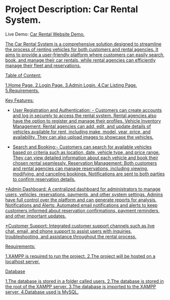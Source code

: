
<h1><strong><b>Project Description: Car Rental System.</b></strong></h1>

Live Demo: <a href="https://above-board-interes.000webhostapp.com/index.php">Car Rental Website Demo.


The Car Rental System is a comprehensive solution designed to streamline the process of renting vehicles for both customers and rental agencies. It aims to provide a user-friendly platform where customers can easily search, book, and manage their car rentals, while rental agencies can efficiently manage their fleet and reservations.

Table of Content:

1.Home Page.
2.Login Page.
3.Admin Login.
4.Car Listing Page.
5.Requirements.


Key Features:

* User Registration and Authentication: - Customers can create accounts and log in securely to access the rental system. Rental agencies also have the option to register and manage their profiles.
Vehicle Inventory Management: Rental agencies can add, edit, and update details of vehicles available for rent, including make, model, year, price, and availability. They can also upload images to showcase the vehicles.

* Search and Booking:- Customers can search for available vehicles based on criteria such as location, date, vehicle type, and price range. They can view detailed information about each vehicle and book their chosen rental seamlessly.
Reservation Management: Both customers and rental agencies can manage reservations, including viewing, modifying, and canceling bookings. Notifications are sent to both parties to confirm reservation details.

*Admin Dashboard: A centralized dashboard for administrators to manage users, vehicles, reservations, payments, and other system settings. Admins have full control over the platform and can generate reports for analysis.
Notifications and Alerts: Automated email notifications and alerts to keep customers informed about reservation confirmations, payment reminders, and other important updates.

*Customer Support: Integrated customer support channels such as live chat, email, and phone support to assist users with inquiries, troubleshooting, and assistance throughout the rental process.

Requirements:

1.XAMPP is required to run the project.
2.The project will be hosted on a localhost server.

Database

1.The database is stored in a folder called users.
2.The database is stored in the root of the XAMPP server.
3.The database is imported to the XAMPP server.
4.Database used is MySQL.



